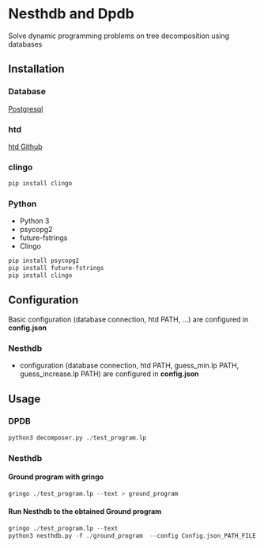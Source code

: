 # Nesthdb and Dpdb

Solve dynamic programming problems on tree decomposition using databases

## Installation

### Database

[Postgresql](https://www.postgresql.org/)

### htd 

[htd Github](https://github.com/TU-Wien-DBAI/htd/tree/normalize_cli)

### clingo

```bash
pip install clingo
```
### Python
* Python 3
* psycopg2
* future-fstrings
* Clingo

```bash
pip install psycopg2
pip install future-fstrings
pip install clingo
```

## Configuration
Basic configuration (database connection, htd PATH, ...) are configured in **config.json**
### Nesthdb
* configuration (database connection, htd PATH, guess_min.lp PATH, guess_increase.lp PATH) are configured in **config.json**
## Usage
### DPDB
```python
python3 decomposer.py ./test_program.lp
```
### Nesthdb
#### Ground program with gringo
```python
gringo ./test_program.lp --text > ground_program
```
#### Run Nesthdb to the obtained Ground program
```python
gringo ./test_program.lp --text
python3 nesthdb.py -f ./ground_program  --config Config.json_PATH_FILE
```
